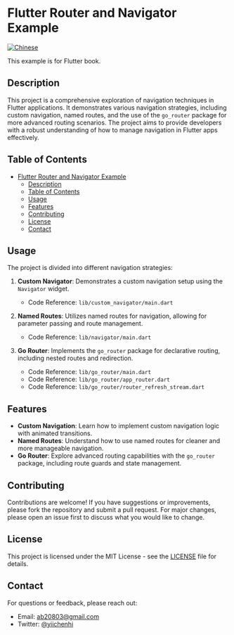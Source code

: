 # Flutter Router and Navigator Example

[![Chinese](https://img.shields.io/badge/README-%E4%B8%AD%E6%96%87-blue)](README_zh.md)

This example is for Flutter book.

## Description
This project is a comprehensive exploration of navigation techniques in Flutter applications. It demonstrates various navigation strategies, including custom navigation, named routes, and the use of the `go_router` package for more advanced routing scenarios. The project aims to provide developers with a robust understanding of how to manage navigation in Flutter apps effectively.

## Table of Contents
- [Flutter Router and Navigator Example](#flutter-router-and-navigator-example)
  - [Description](#description)
  - [Table of Contents](#table-of-contents)
  - [Usage](#usage)
  - [Features](#features)
  - [Contributing](#contributing)
  - [License](#license)
  - [Contact](#contact)

## Usage
The project is divided into different navigation strategies:

1. **Custom Navigator**: Demonstrates a custom navigation setup using the `Navigator` widget.
   - Code Reference: `lib/custom_navigator/main.dart`

2. **Named Routes**: Utilizes named routes for navigation, allowing for parameter passing and route management.
   - Code Reference: `lib/navigator/main.dart`

3. **Go Router**: Implements the `go_router` package for declarative routing, including nested routes and redirection.
   - Code Reference: `lib/go_router/main.dart`
   - Code Reference: `lib/go_router/app_router.dart`
   - Code Reference: `lib/go_router/router_refresh_stream.dart`

## Features
- **Custom Navigation**: Learn how to implement custom navigation logic with animated transitions.
- **Named Routes**: Understand how to use named routes for cleaner and more manageable navigation.
- **Go Router**: Explore advanced routing capabilities with the `go_router` package, including route guards and state management.

## Contributing
Contributions are welcome! If you have suggestions or improvements, please fork the repository and submit a pull request. For major changes, please open an issue first to discuss what you would like to change.

## License
This project is licensed under the MIT License - see the [LICENSE](LICENSE) file for details.

## Contact
For questions or feedback, please reach out:

- Email: ab20803@gmail.com
- Twitter: [@yiichenhi](https://twitter.com/yiichenhi)

